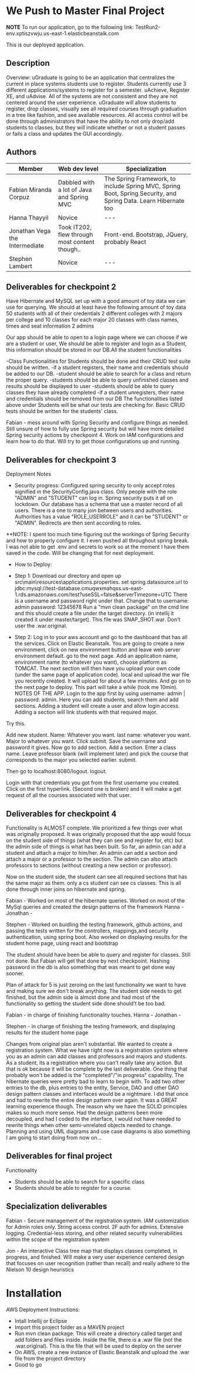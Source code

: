 # We Push to Master Final Project

**NOTE**
To run our application, go to the following link:
TestRun2-env.xptiszvwju.us-east-1.elasticbeanstalk.com

This is our deployed application.

## Description

Overview: uGraduate is going to be an application that centralizes the current
in place systems students use to register. Students currently use 3 different
applications/systems to register for a semester. uAchieve, Register XE,
and uAdvise. All of the systems are not consistent and they are not centered
around the user experience. uGraduate will allow students to register, drop
classes, visually see all required courses through graduation in a tree like
fashion, and see available resources. All access control will be done through
administrators that have the ability to not only drop/add students to classes,
but they will indicate whether or not a student passes or fails a class and
updates the GUI accordingly.


## Authors

| Member | Web dev level | Specialization |
| --- | --- | --- |
| Fabian Miranda Corpuz | Dabbled with a lot of Java and Spring MVC | The Spring Framework, to include Spring MVC, Spring Boot, Spring Security, and Spring Data. Learn Hibernate too |
| Hanna Thayyil | Novice | --- |
| Jonathan Vega the Intermediate | Took IT202, flew through most content though.. | Front-end. Bootstrap, JQuery, probably React |
| Stephen Lambert | Novice | --- |

## Deliverables for checkpoint 2

Have Hibernate and MySQL set up with a good amount of toy data we can use for querying.
We should at least have the following amount of toy data
50 students with all of their credentials
2 different colleges with 2 majors per college and 10 classes for each major
20 classes with class names, times and seat information
2 admins

Our app should be able to open to a login page where we can choose if we are a student or user, We should be able to register and login as a Student, this information should be stored in our DB.All the student functionalities

-Class Functionalities for Students should be done and their CRUD test suite should be written. -if a student registers, their name and credentials should be added to our DB.
-student should be able to search for a class and return the proper query.
-students should be able to query unfinished classes and results should be displayed to user
-students should be able to query classes they have already completed
-if a student unregisters, their name and credentials should be removed from our DB
The functionalities listed above under Students will be what our tests are checking for. Basic CRUD tests should be written for the students' class.

Fabian - mess around with Spring Security and configure things as needed. Still unsure of how to fully use Spring security but will have more detailed Spring security actions by checkpoint 4. Work on IAM configurations and learn how to do that. Will try to get those configurations up and running.

## Deliverables for checkpoint 3
Deployment Notes
- Security progress: Configured spring security to only accept roles signified in the SecurityConfig.java class. Only
people with the role "ADMIN" and "STUDENT" can log in. Spring security puts it all on lockdown. Our database has
a schema that use a master record of all users. There is a one to many join between users and authorities. Authorities
has a value "ROLE_USERROLE" and it can be "STUDENT" or "ADMIN". Redirects are then sent according to roles.

**NOTE: I spent too much time figuring out the workings of Spring Security and how to properly configure it. I even
pushed all throughout spring break. I was not able to get .env and secrets to work so at the moment I have them
saved in the code. Will be changing that for next deployment.
- How to Deploy:
- Step 1: Download our directory and open up src\main\resources\applications.properties. set spring.datasource.url to
jdbc:mysql://test-database.cmuqwxmahqss.us-east-1.rds.amazonaws.com/test?useSSL=false&serverTimezone=UTC
There is a username and password right under that. Change that to
username: admin
password: 12345678
Run a "mvn clean package" on the cmd line and this should create a file under the target directory.
(in intellij it created it under master/target). This file was SNAP_SHOT.war. Don't user the .war.original.

- Step 2: Log in to your aws account and go to the dashboard that has all the services. Click on Elastic
Beanstalk. You are going to create a new environment, click on new environment button and leave web server environment
default. go to the next page. Add an application name, environment name (to whatever you want), choose platform
as TOMCAT. The next section will then have you upload your own code (under the same page of application code). local
and upload the war file you recently created. It will upload for about a few minutes. And go on to the next page to
deploy. This part will take a while (took me 10min).
NOTES OF THE APP.
Login to the app first by using username: admin | password: admin. Here you can add students, search them and add
sections. Adding a student will create a user and allow login access. Adding a section will link students with
that required major.

Try this.

Add new student. Name: Whatever you want. last name: whatever you want. Major to whatever you want.
Click submit. Save the username and password it gives. Now go to add section. Add a section. Enter
a class name. Leave professor blank (will implement later) and pick the course that corresponds to the major
you selected earlier. submit.

Then go to localhost:8080/logout. logout.

Login with that credentials you got from the first username you created. Click on the first hyperlink. (Second one
is broken) and it will make a get request of all the courses associated with that user.   

## Deliverables for checkpoint 4

Functionality is ALMOST complete. We prioritized a few things over what was originally proposed. It was originally proposed
that the app would focus on the student side of things (what they can see and register for, etc) but the admin side of things
is what has been built. So far, an admin can add a student and attach a major to him/her. An admin can add a section 
and attach a major or a professor to the section. The admin can also attach professors to sections (without creating a new section or professor).

Now on the student side, the student can see all required sections that has the same major as them. only a cs student can see cs classes. 
This is all done through inner joins on hibernate and spring. 

Fabian - Worked on most of the hibernate queries. Worked on most of the MySql queries and created the design patterns of the framework
Hanna - 
Jonathan - 

Stephen - Worked on buidling the testing framework, github actions, and passing the tests written for the controllers, mappings,and security authentication, using spring boot. Also worked on displaying results for the student home page, using react and bootstrap

The student should have been be able to query and register for classes. Still not done. But Fabian will get that done by next checkpoint. 
Hashing password in the db is also something that was meant to get done way sooner. 

Plan of attack for 5 is just zeroing on the last functionality we want to have and making sure we don't break anything. The student
side needs to get finished, but the admin side is almost done and had most of the functionality so getting the student side done should't be
too bad. 

Fabian - in charge of finishing functionality touches. 
Hanna - 
Jonathan - 

Stephen - in charge of finishing the testing framework, and displaying results for the student home page

Changes from original plan aren't substantial. We wanted to create a registration system. What we have right now is a registration 
system where you as an admin can add classes and professors and majors and students. As a student, its a registration where you can't
really take any action. But that is ok because it will be complete by the last deliverable. One thing that probably won't be added is
the "completed"/"in progress" capability. The hibernate queries were pretty bad to learn to begin with. To add two other entries to the db, 
plus entries to the entity, Service, DAO and other DAO design pattern classes and interfaces would be a nightmare. I did that 
once and had to rewrite the entire design pattern over again. It was a GREAT learning experience though. The reason why we have the SOLID principles
makes so much more sense. Had the design patterns been more decoupled, and had I coded to the interface, I would not have needed to rewrite 
things when other semi-unrelated objects needed to change. Planning and using UML diagrams and use case diagrams is also something I am going 
to start doing from now on... 


## Deliverables for final project

Functionality
- Students should be able to search for a specific class
- Students should be able to register for a course. 

## Specialization deliverables

Fabian - Secure management of the registration system. IAM customization for Admin roles only. String access control. 2F auth for admins. Extensive logging. Credential-less storing, and other related security vulnerabilities within the scope of the registration system

Jon - An interactive Class tree map that displays classes completed, in progress, and finished. Will make a very user experience centered design that focuses on user recognition (rather than recall) and really adhere to the Nielson 10 design heuristics

# Installation

AWS Deployment Instructions:
- Intall Intellij or Eclipse
- Import this project folder as a MAVEN project
- Run mvn clean package. This will create a directory called target and add folders and files inside. Inside the file, there is a .war file (not the .war.original). This is the file that will be used to deploy on the server
- On AWS, create a new instance of Elastic Beanstalk and upload the .war file from the project directory
- Good to go
